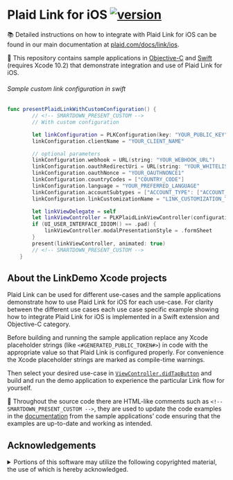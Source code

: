 # Plaid Link for iOS [![version][link-sdk-version]][link-sdk-url]

📚 Detailed instructions on how to integrate with Plaid Link for iOS can be found in our main documentation at [plaid.com/docs/link/ios][link-ios-docs].

📱 This repository contains sample applications in [Objective-C](LinkDemo-ObjC) and [Swift](LinkDemo-Swift) (requires Xcode 10.2) that demonstrate integration and use of Plaid Link for iOS.

###### Sample custom link configuration in swift

```swift
func presentPlaidLinkWithCustomConfiguration() {
        // <!-- SMARTDOWN_PRESENT_CUSTOM -->
        // With custom configuration

        let linkConfiguration = PLKConfiguration(key: "YOUR_PUBLIC_KEY", env: .sandbox, product: .auth)
        linkConfiguration.clientName = "YOUR_CLIENT_NAME"

        // optional parameters
        linkConfiguration.webhook = URL(string: "YOUR_WEBHOOK_URL")
        linkConfiguration.oauthRedirectUri = URL(string: "YOUR_WHITELISTED_REDIRECT_URI")
        linkConfiguration.oauthNonce = "YOUR_OAUTHNONCE1"
        linkConfiguration.countryCodes = ["COUNTRY_CODE"]
        linkConfiguration.language = "YOUR_PREFERRED_LANGUAGE"
        linkConfiguration.accountSubtypes = ["ACCOUNT_TYPE": ["ACCOUNT_SUBTYPE", "ACCOUNT_SUBTYPE"]]
        linkConfiguration.linkCustomizationName = "LINK_CUSTOMIZATION_TO_BE_USED"

        let linkViewDelegate = self
        let linkViewController = PLKPlaidLinkViewController(configuration: linkConfiguration, delegate: linkViewDelegate)
        if (UI_USER_INTERFACE_IDIOM() == .pad) {
            linkViewController.modalPresentationStyle = .formSheet
        }
        present(linkViewController, animated: true)
        // <!-- SMARTDOWN_PRESENT_CUSTOM -->
    }
```

## About the LinkDemo Xcode projects

Plaid Link can be used for different use-cases and the sample applications demonstrate how to use Plaid Link for iOS for each use-case.
For clarity between the different use cases each use case specific example showing how to integrate Plaid Link for iOS is implemented in a Swift extension and Objective-C category.

Before building and running the sample application replace any Xcode placeholder strings (like `<#GENERATED_PUBLIC_TOKEN#>`) in code with the appropriate value so that Plaid Link is configured properly. For convenience the Xcode placeholder strings are marked as compile-time warnings.

Then select your desired use-case in [`ViewController.didTapButton`](/search?q=didTapButton+extension%3Am+extension%3Aswift&unscoped_q=didTapButton+extension%3Am+extension%3Aswift) and build and run the demo application to experience the particular Link flow for yourself.

🤖 Throughout the source code there are HTML-like comments such as <code>&lt;!-- SMARTDOWN_PRESENT_CUSTOM --&gt;</code>, they are used to update the code examples in the [documentation][link-ios-docs] from the sample applicationsʼ code ensuring that the examples are up-to-date and working as intended.

[link-ios-docs]: https://plaid.com/docs/link/ios
[link-sdk-version]: https://img.shields.io/cocoapods/v/Plaid
[link-sdk-url]: https://cocoapods.org/pods/Plaid

## Acknowledgements

<details><summary>Portions of this software may utilize the following copyrighted material, the use of which is hereby acknowledged.</summary>

<!-- ACKNOWLEDGEMENTS -->

### i18next

The MIT License (MIT)

Copyright (c) 2013-2015 PrePlay, Inc.

Permission is hereby granted, free of charge, to any person obtaining a copy of
this software and associated documentation files (the "Software"), to deal in
the Software without restriction, including without limitation the rights to
use, copy, modify, merge, publish, distribute, sublicense, and/or sell copies of
the Software, and to permit persons to whom the Software is furnished to do so,
subject to the following conditions:

The above copyright notice and this permission notice shall be included in all
copies or substantial portions of the Software.

THE SOFTWARE IS PROVIDED "AS IS", WITHOUT WARRANTY OF ANY KIND, EXPRESS OR
IMPLIED, INCLUDING BUT NOT LIMITED TO THE WARRANTIES OF MERCHANTABILITY, FITNESS
FOR A PARTICULAR PURPOSE AND NONINFRINGEMENT. IN NO EVENT SHALL THE AUTHORS OR
COPYRIGHT HOLDERS BE LIABLE FOR ANY CLAIM, DAMAGES OR OTHER LIABILITY, WHETHER
IN AN ACTION OF CONTRACT, TORT OR OTHERWISE, ARISING FROM, OUT OF OR IN
CONNECTION WITH THE SOFTWARE OR THE USE OR OTHER DEALINGS IN THE SOFTWARE.

### OCHamcrest

OCHamcrest by Jon Reid, https://qualitycoding.org/
Copyright 2017 hamcrest.org
All rights reserved.

Redistribution and use in source and binary forms, with or without modification, are permitted provided that the following conditions are met:

Redistributions of source code must retain the above copyright notice, this list of conditions and the following disclaimer. Redistributions in binary form must reproduce the above copyright notice, this list of conditions and the following disclaimer in the documentation and/or other materials provided with the distribution.

Neither the name of Hamcrest nor the names of its contributors may be used to endorse or promote products derived from this software without specific prior written permission.

THIS SOFTWARE IS PROVIDED BY THE COPYRIGHT HOLDERS AND CONTRIBUTORS "AS IS" AND ANY EXPRESS OR IMPLIED WARRANTIES, INCLUDING, BUT NOT LIMITED TO, THE IMPLIED WARRANTIES OF MERCHANTABILITY AND FITNESS FOR A PARTICULAR PURPOSE ARE DISCLAIMED. IN NO EVENT SHALL THE COPYRIGHT OWNER OR CONTRIBUTORS BE LIABLE FOR ANY DIRECT, INDIRECT, INCIDENTAL, SPECIAL, EXEMPLARY, OR CONSEQUENTIAL DAMAGES (INCLUDING, BUT NOT LIMITED TO, PROCUREMENT OF SUBSTITUTE GOODS OR SERVICES; LOSS OF USE, DATA, OR PROFITS; OR BUSINESS INTERRUPTION) HOWEVER CAUSED AND ON ANY THEORY OF LIABILITY, WHETHER IN CONTRACT, STRICT LIABILITY, OR TORT (INCLUDING NEGLIGENCE OR OTHERWISE) ARISING IN ANY WAY OUT OF THE USE OF THIS SOFTWARE, EVEN IF ADVISED OF THE POSSIBILITY OF SUCH DAMAGE.

(BSD License)

### OCMockito

OCMockito by Jon Reid, https://qualitycoding.org/
Copyright 2017 Jonathan M. Reid

Permission is hereby granted, free of charge, to any person obtaining a copy of this software and associated documentation files (the "Software"), to deal in the Software without restriction, including without limitation the rights to use, copy, modify, merge, publish, distribute, sublicense, and/or sell copies of the Software, and to permit persons to whom the Software is furnished to do so, subject to the following conditions:

The above copyright notice and this permission notice shall be included in all copies or substantial portions of the Software.

THE SOFTWARE IS PROVIDED "AS IS", WITHOUT WARRANTY OF ANY KIND, EXPRESS OR IMPLIED, INCLUDING BUT NOT LIMITED TO THE WARRANTIES OF MERCHANTABILITY, FITNESS FOR A PARTICULAR PURPOSE AND NONINFRINGEMENT. IN NO EVENT SHALL THE AUTHORS OR COPYRIGHT HOLDERS BE LIABLE FOR ANY CLAIM, DAMAGES OR OTHER LIABILITY, WHETHER IN AN ACTION OF CONTRACT, TORT OR OTHERWISE, ARISING FROM, OUT OF OR IN CONNECTION WITH THE SOFTWARE OR THE USE OR OTHER DEALINGS IN THE SOFTWARE.

(MIT License)

-----

TPDWeakProxy:

The MIT License (MIT)

Copyright © 2013 Tetherpad

Permission is hereby granted, free of charge, to any person obtaining a copy of
this software and associated documentation files (the "Software"), to deal in
the Software without restriction, including without limitation the rights to
use, copy, modify, merge, publish, distribute, sublicense, and/or sell copies of
the Software, and to permit persons to whom the Software is furnished to do so,
subject to the following conditions:

The above copyright notice and this permission notice shall be included in all
copies or substantial portions of the Software.

THE SOFTWARE IS PROVIDED "AS IS", WITHOUT WARRANTY OF ANY KIND, EXPRESS OR
IMPLIED, INCLUDING BUT NOT LIMITED TO THE WARRANTIES OF MERCHANTABILITY, FITNESS
FOR A PARTICULAR PURPOSE AND NONINFRINGEMENT. IN NO EVENT SHALL THE AUTHORS OR
COPYRIGHT HOLDERS BE LIABLE FOR ANY CLAIM, DAMAGES OR OTHER LIABILITY, WHETHER
IN AN ACTION OF CONTRACT, TORT OR OTHERWISE, ARISING FROM, OUT OF OR IN
CONNECTION WITH THE SOFTWARE OR THE USE OR OTHER DEALINGS IN THE SOFTWARE.

### onepassword-app-extension

Copyright (c) 2014 AgileBits Inc.

Permission is hereby granted, free of charge, to any person obtaining a copy
of this software and associated documentation files (the "Software"), to deal
in the Software without restriction, including without limitation the rights
to use, copy, modify, merge, publish, distribute, sublicense, and/or sell
copies of the Software, and to permit persons to whom the Software is
furnished to do so, subject to the following conditions:

The above copyright notice and this permission notice shall be included in all
copies or substantial portions of the Software.

THE SOFTWARE IS PROVIDED "AS IS", WITHOUT WARRANTY OF ANY KIND, EXPRESS OR
IMPLIED, INCLUDING BUT NOT LIMITED TO THE WARRANTIES OF MERCHANTABILITY,
FITNESS FOR A PARTICULAR PURPOSE AND NONINFRINGEMENT. IN NO EVENT SHALL THE
AUTHORS OR COPYRIGHT HOLDERS BE LIABLE FOR ANY CLAIM, DAMAGES OR OTHER
LIABILITY, WHETHER IN AN ACTION OF CONTRACT, TORT OR OTHERWISE, ARISING FROM,
OUT OF OR IN CONNECTION WITH THE SOFTWARE OR THE USE OR OTHER DEALINGS IN THE
SOFTWARE.
### SimulatorStatusMagiciOS

The MIT License (MIT)

Copyright (c) 2014 Shiny Development

Permission is hereby granted, free of charge, to any person obtaining a copy
of this software and associated documentation files (the "Software"), to deal
in the Software without restriction, including without limitation the rights
to use, copy, modify, merge, publish, distribute, sublicense, and/or sell
copies of the Software, and to permit persons to whom the Software is
furnished to do so, subject to the following conditions:

The above copyright notice and this permission notice shall be included in all
copies or substantial portions of the Software.

THE SOFTWARE IS PROVIDED "AS IS", WITHOUT WARRANTY OF ANY KIND, EXPRESS OR
IMPLIED, INCLUDING BUT NOT LIMITED TO THE WARRANTIES OF MERCHANTABILITY,
FITNESS FOR A PARTICULAR PURPOSE AND NONINFRINGEMENT. IN NO EVENT SHALL THE
AUTHORS OR COPYRIGHT HOLDERS BE LIABLE FOR ANY CLAIM, DAMAGES OR OTHER
LIABILITY, WHETHER IN AN ACTION OF CONTRACT, TORT OR OTHERWISE, ARISING FROM,
OUT OF OR IN CONNECTION WITH THE SOFTWARE OR THE USE OR OTHER DEALINGS IN THE
SOFTWARE.

</details>
